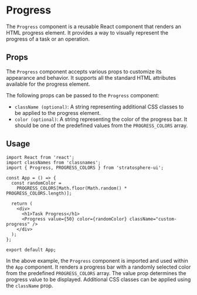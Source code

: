 # Progress

The `Progress` component is a reusable React component that renders an HTML progress element. It provides a way to visually represent the progress of a task or an operation.

## Props

The `Progress` component accepts various props to customize its appearance and behavior. It supports all the standard HTML attributes available for the progress element.

The following props can be passed to the `Progress` component:

- `className (optional)`: A string representing additional CSS classes to be applied to the progress element.
- `color (optional)`: A string representing the color of the progress bar. It should be one of the predefined values from the `PROGRESS_COLORS` array.

## Usage

```tsx
import React from 'react';
import classNames from 'classnames';
import { Progress, PROGRESS_COLORS } from 'stratosphere-ui';

const App = () => {
  const randomColor =
    PROGRESS_COLORS[Math.floor(Math.random() * PROGRESS_COLORS.length)];

  return (
    <div>
      <h1>Task Progress</h1>
      <Progress value={50} color={randomColor} className="custom-progress" />
    </div>
  );
};

export default App;
```

In the above example, the `Progress` component is imported and used within the `App` component. It renders a progress bar with a randomly selected color from the predefined `PROGRESS_COLORS` array. The value prop determines the progress value to be displayed. Additional CSS classes can be applied using the `className` prop.
